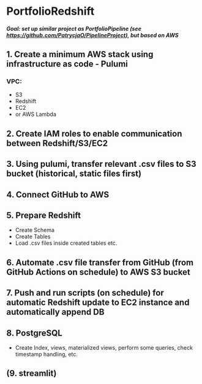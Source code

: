 # PortfolioRedshift
##### Goal: set up similar project as PortfolioPipeline (see https://github.com/PatrycjaO/PipelineProject), but based on AWS
## 1. Create a minimum AWS stack using infrastructure as code - Pulumi
### VPC:
- S3
- Redshift
- EC2
- or AWS Lambda
## 2. Create IAM roles to enable communication between Redshift/S3/EC2
## 3. Using pulumi, transfer relevant .csv files to S3 bucket (historical, static files first)
## 4. Connect GitHub to AWS
## 5. Prepare Redshift
- Create Schema
- Create Tables
- Load .csv files inside created tables etc.
## 6. Automate .csv file transfer from GitHub (from GitHub Actions on schedule) to AWS S3 bucket
## 7. Push and run scripts (on schedule) for automatic Redshift update to EC2 instance and automatically append DB
## 8. PostgreSQL
- Create Index, views, materialized views, perform some queries, check timestamp handling, etc.
## (9. streamlit)

